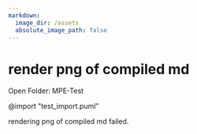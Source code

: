 ```yaml
---
markdown:
  image_dir: /assets
  absolute_image_path: false
---
```


# render png of compiled md

Open Folder: MPE-Test

@import "test_import.puml"

rendering png of compiled md failed.
